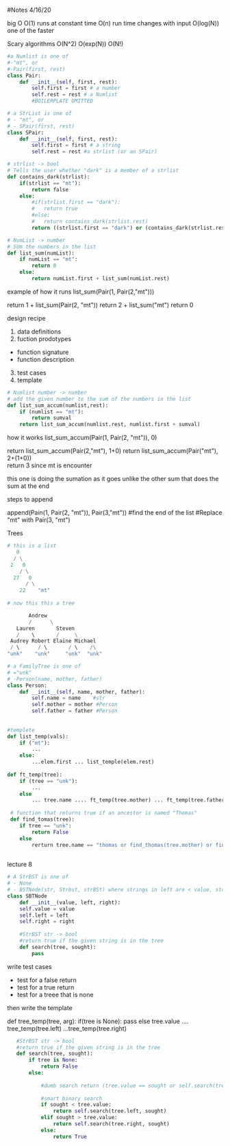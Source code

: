 #Notes 4/16/20

big O 
O(1) runs at constant time
O(n) run time changes with input
O(log(N)) one of the faster

Scary algorithms
O(N^2)
O(exp(N))
O(N!)

```python
#a Numlist is one of 
#-"mt", or
#-Pair(first, rest)
class Pair:
    def __init__(self, first, rest):
        self.first = first # a number
        self.rest = rest # a Numlist
        #BOILERPLATE OMITTED

# a StrList is one of
# - "mt", or
# - SPair(first, rest)
class SPair:
    def __init__(self, first, rest):
        self.first = first # a string
        self.rest = rest #a strlist (or an SPair)

# strlist -> bool
# Tells the user whether "dark" is a member of a strlist
def contains_dark(strlist):
    if(strlist == "mt"):
        return false
    else:
        #if(strlist.first == "dark"):
        #   return true
        #else:
        #   return contains_dark(strlist.rest)
        return ((strlist.first == "dark") or (contains_dark(strlist.rest)))

# NumList -> number
# SUm the numbers in the list
def list_sum(numList):
    if numList == "mt":
        return 0 
    else:
        return numList.first + list_sum(numList.rest)
```

example of how it runs 
list_sum(Pair(1, Pair(2,"mt")))

return 1 + list_sum(Pair(2, "mt"))
         return 2 + list_sum("mt")
                    return 0 
                    
design recipe
1. data definitions 
2. fuction prodotypes
 - function signature
 - function description
3. test cases
4. template

                    
```python
# Numlist number -> number
# add the given number to the sum of the numbers in the list
def list_sum_accum(numlist,rest):
    if (numlist == "mt"):
        return sumval
    return list_sum_accum(numlist.rest, numlist.first + sumval)
```                    

how it works
list_sum_accum(Pair(1, Pair(2, "mt")), 0)

return list_sum_accum(Pair(2,"mt"), 1+0)
return list_sum_accum(Pair("mt"), 2+(1+0))                    
return 3      since mt is encounter 

this one is doing the sumation as it goes unlike the other sum that does the sum at the end


steps to append

append(Pain(1, Pair(2, "mt")), Pair(3,"mt"))
#find the end of the list 
#Replace "mt" with Pair(3, "mt")


Trees

```python
# this is a list 
   0
  / \
 2   0
    / \
  27   0
      / \
    22    "mt"
    
# now this this a tree

       Andrew
       /      \
   Lauren       Steven
   /    \       /     \
 Audrey Robert Elaine Michael
 / \      / \       / \    /\
"unk"    "unk"     "unk"  "unk"

# a FamilyTree is one of 
# ="unk"
# -Person(name, mother, father)
class Person:
    def __init__(self, name, mother, father):
        self.name = name    #str
        self.mother = mother #Person
        self.father = father #Person
        
        
#templete
def list_temp(vals):
    if ("mt"):
        ...
    else:
        ...elem.first ... list_temple(elem.rest)
 
def ft_temp(tree):
    if (tree == "unk"):
        ...
    else
        ... tree.name .... ft_temp(tree.mother) ... ft_temp(tree.father)
        
 # function that returns true if an ancestor is named "Thomas"
 def find_tomas(tree):
    if tree == "unk":
        return False
    else
        rerturn tree.name == "thomas or find_thomas(tree.mother) or find_thomas(tree.father)
 
```

lecture 8

```python
# A StrBST is one of
# - None
# - BSTNode(str, Strbst, strBSt) where strings in left are < value, string in right are not
class SBTNode
    def __init__(value, left, right):
    self.value = value 
    self.left = left
    self.right = right
    
    #StrBST str -> bool
    #return true if the given string is in the tree
    def search(tree, sought):
        pass
```

write test cases
- test for a false return
- test for a true return
- test for a treee that is none

then write the template

def tree_temp(tree, arg):
    if(tree is None):
        pass
    else
        tree.value .... tree_temp(tree.left) ...tree_temp(tree.right)
 
 ```python
    #StrBST str -> bool
    #return true if the given string is in the tree
    def search(tree, sought):
        if tree is None:
            return False
        else:
            
            #dumb search return (tree.value == sought or self.search(tree.left, sought) or self.search(tree.right, sought))
            
            #smart binary search
            if sought < tree.value:
                return self.search(tree.left, sought)
            elif sought > tree.value:
                return self.search(tree.right, sought)
            else:
                return True
```
